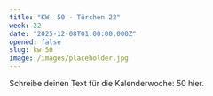 ```yaml
---
title: "KW: 50 - Türchen 22"
week: 22
date: "2025-12-08T01:00:00.000Z"
opened: false
slug: kw-50
image: /images/placeholder.jpg
---
```


Schreibe deinen Text für die Kalenderwoche: 50 hier.
